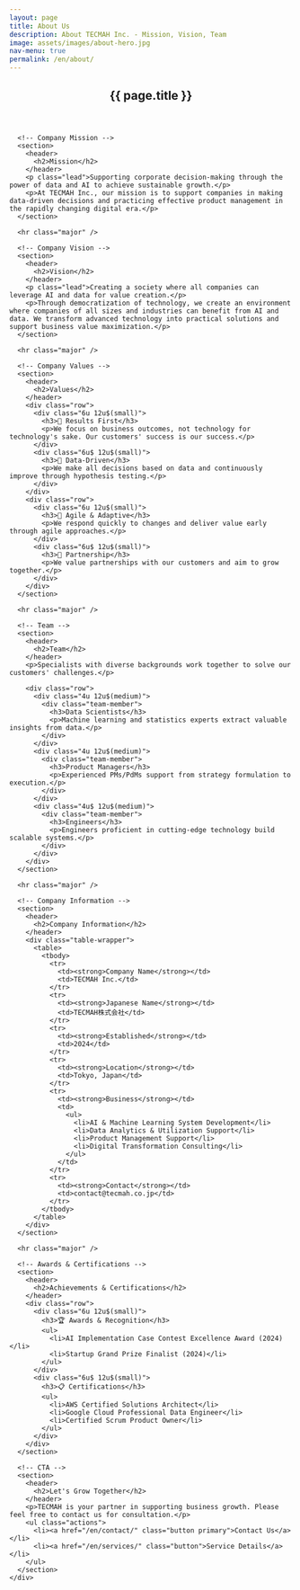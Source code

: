 ```yaml
---
layout: page
title: About Us
description: About TECMAH Inc. - Mission, Vision, Team
image: assets/images/about-hero.jpg
nav-menu: true
permalink: /en/about/
---
```


<div id="main" class="alt">
  <section id="one">
    <div class="inner">
      <header class="major">
        <h1>{{ page.title }}</h1>
      </header>

      <!-- Company Mission -->
      <section>
        <header>
          <h2>Mission</h2>
        </header>
        <p class="lead">Supporting corporate decision-making through the power of data and AI to achieve sustainable growth.</p>
        <p>At TECMAH Inc., our mission is to support companies in making data-driven decisions and practicing effective product management in the rapidly changing digital era.</p>
      </section>

      <hr class="major" />

      <!-- Company Vision -->
      <section>
        <header>
          <h2>Vision</h2>
        </header>
        <p class="lead">Creating a society where all companies can leverage AI and data for value creation.</p>
        <p>Through democratization of technology, we create an environment where companies of all sizes and industries can benefit from AI and data. We transform advanced technology into practical solutions and support business value maximization.</p>
      </section>

      <hr class="major" />

      <!-- Company Values -->
      <section>
        <header>
          <h2>Values</h2>
        </header>
        <div class="row">
          <div class="6u 12u$(small)">
            <h3>🎯 Results First</h3>
            <p>We focus on business outcomes, not technology for technology's sake. Our customers' success is our success.</p>
          </div>
          <div class="6u$ 12u$(small)">
            <h3>🔬 Data-Driven</h3>
            <p>We make all decisions based on data and continuously improve through hypothesis testing.</p>
          </div>
        </div>
        <div class="row">
          <div class="6u 12u$(small)">
            <h3>🚀 Agile & Adaptive</h3>
            <p>We respond quickly to changes and deliver value early through agile approaches.</p>
          </div>
          <div class="6u$ 12u$(small)">
            <h3>🤝 Partnership</h3>
            <p>We value partnerships with our customers and aim to grow together.</p>
          </div>
        </div>
      </section>

      <hr class="major" />

      <!-- Team -->
      <section>
        <header>
          <h2>Team</h2>
        </header>
        <p>Specialists with diverse backgrounds work together to solve our customers' challenges.</p>
        
        <div class="row">
          <div class="4u 12u$(medium)">
            <div class="team-member">
              <h3>Data Scientists</h3>
              <p>Machine learning and statistics experts extract valuable insights from data.</p>
            </div>
          </div>
          <div class="4u 12u$(medium)">
            <div class="team-member">
              <h3>Product Managers</h3>
              <p>Experienced PMs/PdMs support from strategy formulation to execution.</p>
            </div>
          </div>
          <div class="4u$ 12u$(medium)">
            <div class="team-member">
              <h3>Engineers</h3>
              <p>Engineers proficient in cutting-edge technology build scalable systems.</p>
            </div>
          </div>
        </div>
      </section>

      <hr class="major" />

      <!-- Company Information -->
      <section>
        <header>
          <h2>Company Information</h2>
        </header>
        <div class="table-wrapper">
          <table>
            <tbody>
              <tr>
                <td><strong>Company Name</strong></td>
                <td>TECMAH Inc.</td>
              </tr>
              <tr>
                <td><strong>Japanese Name</strong></td>
                <td>TECMAH株式会社</td>
              </tr>
              <tr>
                <td><strong>Established</strong></td>
                <td>2024</td>
              </tr>
              <tr>
                <td><strong>Location</strong></td>
                <td>Tokyo, Japan</td>
              </tr>
              <tr>
                <td><strong>Business</strong></td>
                <td>
                  <ul>
                    <li>AI & Machine Learning System Development</li>
                    <li>Data Analytics & Utilization Support</li>
                    <li>Product Management Support</li>
                    <li>Digital Transformation Consulting</li>
                  </ul>
                </td>
              </tr>
              <tr>
                <td><strong>Contact</strong></td>
                <td>contact@tecmah.co.jp</td>
              </tr>
            </tbody>
          </table>
        </div>
      </section>

      <hr class="major" />

      <!-- Awards & Certifications -->
      <section>
        <header>
          <h2>Achievements & Certifications</h2>
        </header>
        <div class="row">
          <div class="6u 12u$(small)">
            <h3>🏆 Awards & Recognition</h3>
            <ul>
              <li>AI Implementation Case Contest Excellence Award (2024)</li>
              <li>Startup Grand Prize Finalist (2024)</li>
            </ul>
          </div>
          <div class="6u$ 12u$(small)">
            <h3>📋 Certifications</h3>
            <ul>
              <li>AWS Certified Solutions Architect</li>
              <li>Google Cloud Professional Data Engineer</li>
              <li>Certified Scrum Product Owner</li>
            </ul>
          </div>
        </div>
      </section>

      <!-- CTA -->
      <section>
        <header>
          <h2>Let's Grow Together</h2>
        </header>
        <p>TECMAH is your partner in supporting business growth. Please feel free to contact us for consultation.</p>
        <ul class="actions">
          <li><a href="/en/contact/" class="button primary">Contact Us</a></li>
          <li><a href="/en/services/" class="button">Service Details</a></li>
        </ul>
      </section>
    </div>
  </section>
</div>
